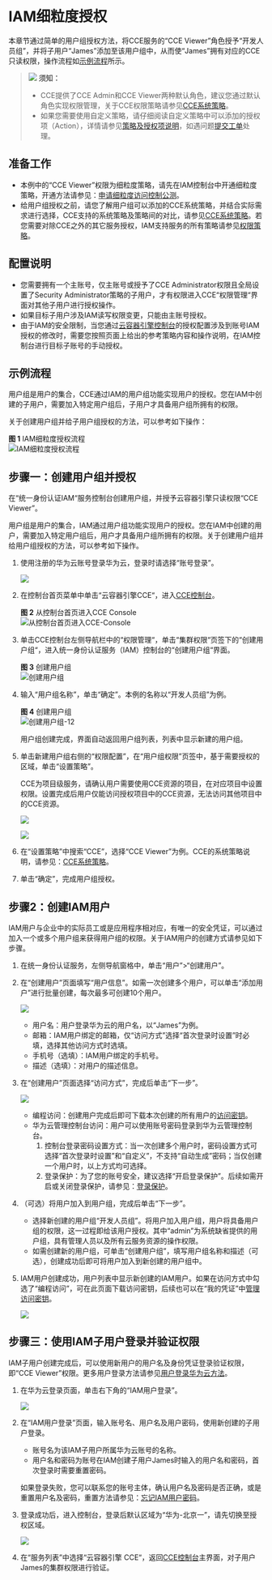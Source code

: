 # IAM细粒度授权<a name="cce_01_0188"></a>

本章节通过简单的用户组授权方法，将CCE服务的“CCE Viewer”角色授予“开发人员组”，并将子用户“James”添加至该用户组中，从而使“James”拥有对应的CCE只读权限，操作流程如[示例流程](#section41056841)所示。

>![](public_sys-resources/icon-notice.gif) **须知：**   
>-   CCE提供了CCE Admin和CCE Viewer两种默认角色，建议您通过默认角色实现权限管理，关于CCE权限策略请参见[CCE系统策略](https://support.huaweicloud.com/productdesc-cce/cce_productdesc_0002.html)。  
>-   如果您需要使用自定义策略，请仔细阅读自定义策略中可以添加的授权项（Action），详情请参见[策略及授权项说明](https://support.huaweicloud.com/api-cce/cce_02_0327.html)，如遇问题[提交工单](https://console.huaweicloud.com/ticket/#/ticketindex/createIndex)处理。  

## 准备工作<a name="section16601203895318"></a>

-   本例中的“CCE Viewer”权限为细粒度策略，请先在IAM控制台中开通细粒度策略，开通方法请参见：[申请细粒度访问控制公测](https://support.huaweicloud.com/usermanual-iam/iam_01_019.html)。
-   给用户组授权之前，请您了解用户组可以添加的CCE系统策略，并结合实际需求进行选择，CCE支持的系统策略及策略间的对比，请参见[CCE系统策略](https://support.huaweicloud.com/productdesc-cce/cce_productdesc_0002.html)。若您需要对除CCE之外的其它服务授权，IAM支持服务的所有策略请参见[权限策略](https://support.huaweicloud.com/usermanual-permissions/zh-cn_topic_0063498930.html)。

## 配置说明<a name="section638994317105"></a>

-   您需要拥有一个主账号，仅主账号或授予了CCE Administrator权限且全局设置了Security Administrator策略的子用户，才有权限进入CCE“权限管理“界面对其他子用户进行授权操作。
-   如果目标子用户涉及IAM读写权限变更，只能由主账号授权。
-   由于IAM的安全限制，当您通过[云容器引擎控制台](https://console.huaweicloud.com/cce2.0?locale=zh-cn)的授权配置涉及到账号IAM授权的修改时，需要您按照页面上给出的参考策略内容和操作说明，在IAM控制台进行目标子账号的手动授权。

## 示例流程<a name="section41056841"></a>

用户组是用户的集合，CCE通过IAM的用户组功能实现用户的授权。您在IAM中创建的子用户，需要加入特定用户组后，子用户才具备用户组所拥有的权限。

关于创建用户组并给子用户组授权的方法，可以参考如下操作：

**图 1**  IAM细粒度授权流程<a name="fig96308271210"></a>  
![](figures/IAM细粒度授权流程.png "IAM细粒度授权流程")

## 步骤一：创建用户组并授权<a name="section1553217101617"></a>

在“统一身份认证IAM“服务控制台创建用户组，并授予云容器引擎只读权限“CCE Viewer”。

用户组是用户的集合，IAM通过用户组功能实现用户的授权。您在IAM中创建的用户，需要加入特定用户组后，用户才具备用户组所拥有的权限。关于创建用户组并给用户组授权的方法，可以参考如下操作。

1.  使用注册的华为云账号登录华为云，登录时请选择“账号登录”。

    ![](figures/中国站登录-11.png)

2.  在控制台首页菜单中单击“云容器引擎CCE“，进入[CCE控制台](https://console.huaweicloud.com/cce2.0/?utm_source=helpcenter)。

    **图 2**  从控制台首页进入CCE Console<a name="fig2511103018531"></a>  
    ![](figures/从控制台首页进入CCE-Console.png "从控制台首页进入CCE-Console")

3.  单击CCE控制台左侧导航栏中的“权限管理“，单击“集群权限“页签下的“创建用户组“，进入统一身份认证服务（IAM）控制台的“创建用户组“界面。

    **图 3**  创建用户组<a name="fig1991318433165"></a>  
    ![](figures/创建用户组.png "创建用户组")

4.  输入“用户组名称”，单击“确定”。本例的名称以“开发人员组”为例。

    **图 4**  创建用户组<a name="fig426114917188"></a>  
    ![](figures/创建用户组-12.png "创建用户组-12")

    用户组创建完成，界面自动返回用户组列表，列表中显示新建的用户组。

5.  单击新建用户组右侧的“权限配置”，在“用户组权限”页签中，基于需要授权的区域，单击“设置策略”。

    CCE为项目级服务，请确认用户需要使用CCE资源的项目，在对应项目中设置权限。设置完成后用户仅能访问授权项目中的CCE资源，无法访问其他项目中的CCE资源。

    ![](figures/zh-cn_image_0209354255.png)

    ![](figures/zh-cn_image_0209354256.png)

6.  在“设置策略”中搜索“CCE”，选择“CCE Viewer”为例。CCE的系统策略说明，请参见：[CCE系统策略](https://support.huaweicloud.com/productdesc-cce/cce_productdesc_0002.html)。
7.  单击“确定”，完成用户组授权。

## 步骤2：创建IAM用户<a name="section1535210160"></a>

IAM用户与企业中的实际员工或是应用程序相对应，有唯一的安全凭证，可以通过加入一个或多个用户组来获得用户组的权限。关于IAM用户的创建方式请参见如下步骤。

1.  在统一身份认证服务，左侧导航窗格中，单击“用户”\>“创建用户”。
2.  在“创建用户”页面填写“用户信息”。如需一次创建多个用户，可以单击“添加用户”进行批量创建，每次最多可创建10个用户。

    ![](figures/创建用户.png)

    -   用户名：用户登录华为云的用户名，以“James”为例。
    -   邮箱：IAM用户绑定的邮箱，仅“访问方式”选择“首次登录时设置”时必填，选择其他访问方式时选填。
    -   手机号（选填）：IAM用户绑定的手机号。
    -   描述（选填）：对用户的描述信息。

3.  在“创建用户”页面选择“访问方式”，完成后单击“下一步”。

    ![](figures/创建用户-访问方式.png)

    -   编程访问：创建用户完成后即可下载本次创建的所有用户的[访问密钥](https://support.huaweicloud.com/usermanual-ca/zh-cn_topic_0046606340.html)。
    -   华为云管理控制台访问：用户可以使用账号密码登录到华为云管理控制台。
        1.  控制台登录密码设置方式：当一次创建多个用户时，密码设置方式可选择“首次登录时设置”和“自定义”，不支持“自动生成”密码；当仅创建一个用户时，以上方式均可选择。
        2.  登录保护：为了您的账号安全，建议选择“开启登录保护”。后续如需开启或关闭登录保护，请参见：[登录保护](https://support.huaweicloud.com/usermanual-iam/zh-cn_topic_0079477316.html)。

4.  （可选）将用户加入到用户组，完成后单击“下一步”。
    -   选择新创建的用户组“开发人员组”。将用户加入用户组，用户将具备用户组的权限，这一过程即给该用户授权。其中“admin”为系统缺省提供的用户组，具有管理人员以及所有云服务资源的操作权限。
    -   如需创建新的用户组，可单击“创建用户组”，填写用户组名称和描述（可选），创建成功后即可将用户加入到新创建的用户组中。

5.  IAM用户创建成功，用户列表中显示新创建的IAM用户。如果在访问方式中勾选了“编程访问”，可在此页面下载访问密钥，后续也可以在“我的凭证”中[管理访问密钥](https://support.huaweicloud.com/usermanual-ca/zh-cn_topic_0046606340.html)。

    ![](figures/用户创建成功.png)


## 步骤三：使用IAM子用户登录并验证权限<a name="section1953761017615"></a>

IAM子用户创建完成后，可以使用新用户的用户名及身份凭证登录验证权限，即“CCE Viewer”权限。更多用户登录方法请参见[用户登录华为云方法](https://support.huaweicloud.com/qs-iam/iam_01_0031.html#section2)。

1.  在华为云登录页面，单击右下角的“IAM用户登录”。

    ![](figures/IAM用户中国站-13.png)

2.  在“IAM用户登录”页面，输入账号名、用户名及用户密码，使用新创建的子用户登录。

    -   账号名为该IAM子用户所属华为云账号的名称。
    -   用户名和密码为账号在IAM创建子用户James时输入的用户名和密码，首次登录时需要重置密码。

    如果登录失败，您可以联系您的账号主体，确认用户名及密码是否正确，或是重置用户名及密码，重置方法请参见：[忘记IAM用户密码](https://support.huaweicloud.com/iam_faq/iam_01_0314.html#section1)。

3.  登录成功后，进入控制台，登录后默认区域为“华为-北京一”，请先切换至授权区域。

    ![](figures/zh-cn_image_0172728496.png)

4.  在“服务列表”中选择“云容器引擎 CCE“，返回[CCE控制台](https://console.huaweicloud.com/cce2.0/?utm_source=helpcenter)主界面，对子用户James的集群权限进行验证。

